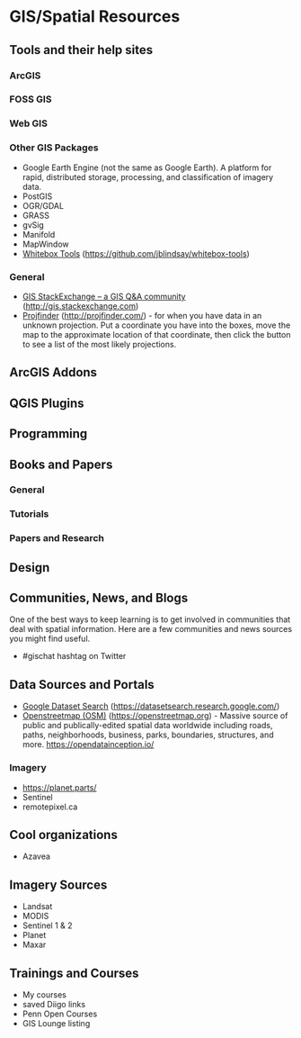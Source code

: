 # GIS/Spatial Resources

## Tools and their help sites
### ArcGIS

### FOSS GIS

### Web GIS

### Other GIS Packages
* Google Earth Engine (not the same as Google Earth). A platform for rapid, distributed storage, processing, and classification of imagery data.
* PostGIS
* OGR/GDAL
* GRASS
* gvSig
* Manifold
* MapWindow
* [Whitebox Tools](https://github.com/jblindsay/whitebox-tools) (https://github.com/jblindsay/whitebox-tools)

### General
* [GIS StackExchange – a GIS Q&A community](http://gis.stackexchange.com) (http://gis.stackexchange.com)
* [Projfinder](http://projfinder.com/) (http://projfinder.com/) - for when you have data in an unknown projection. Put a coordinate you have into the boxes, move the map to the approximate location of that coordinate, then click the button to see a list of the most likely projections.

## ArcGIS Addons

## QGIS Plugins

## Programming

## Books and Papers

### General

### Tutorials

### Papers and Research

## Design

## Communities, News, and Blogs
One of the best ways to keep learning is to get involved in communities that deal with spatial information. Here are a few communities and news sources you might find useful.

* #gischat hashtag on Twitter

## Data Sources and Portals
* [Google Dataset Search](https://datasetsearch.research.google.com/) (https://datasetsearch.research.google.com/)
* [Openstreetmap (OSM)](https://openstreetmap.org) (https://openstreetmap.org) - Massive source of public and publically-edited spatial data worldwide including roads, paths, neighborhoods, business, parks, boundaries, structures, and more.
https://opendatainception.io/

### Imagery
* https://planet.parts/
* Sentinel
* remotepixel.ca


## Cool organizations
* Azavea

## Imagery Sources
* Landsat
* MODIS
* Sentinel 1 & 2
* Planet
* Maxar

## Trainings and Courses
* My courses
* saved Diigo links
* Penn Open Courses
* GIS Lounge listing
